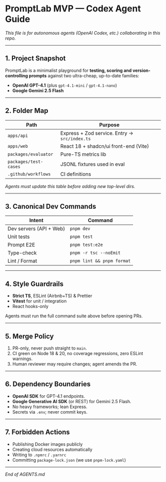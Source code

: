 # PromptLab MVP — Codex Agent Guide
_This file is for autonomous agents (OpenAI Codex, etc.) collaborating in this repo._

---

## 1. Project Snapshot
PromptLab is a minimalist playground for **testing, scoring and version-controlling prompts** against two ultra-cheap, up-to-date families:

* **OpenAI GPT-4.1** (plus `gpt-4.1-mini` / `gpt-4.1-nano`)
* **Google Gemini 2.5 Flash**

---

## 2. Folder Map
| Path | Purpose |
|------|---------|
| `apps/api` | Express + Zod service. Entry → `src/index.ts` |
| `apps/web` | React 18 + shadcn/ui front-end (Vite) |
| `packages/evaluator` | Pure-TS metrics lib |
| `packages/test-cases` | JSONL fixtures used in eval |
| `.github/workflows` | CI definitions |

_Agents must update this table before adding new top-level dirs._

---

## 3. Canonical Dev Commands
| Intent | Command |
|--------|---------|
| Dev servers (API + Web) | `pnpm dev` |
| Unit tests | `pnpm test` |
| Prompt E2E | `pnpm test:e2e` |
| Type-check | `pnpm -r tsc --noEmit` |
| Lint / Format | `pnpm lint && pnpm format` |

---

## 4. Style Guardrails
* **Strict TS**, ESLint (Airbnb+TS) & Prettier  
* **Vitest** for unit / integration  
* React hooks-only

Agents must run the full command suite above before opening PRs.

---

## 5. Merge Policy
1. PR-only, never push straight to `main`.  
2. CI green on Node 18 & 20, no coverage regressions, zero ESLint warnings.  
3. Human reviewer may require changes; agent amends the PR.

---

## 6. Dependency Boundaries
* **OpenAI SDK** for GPT-4.1 endpoints.  
* **Google Generative AI SDK** (or REST) for Gemini 2.5 Flash.  
* No heavy frameworks; lean Express.  
* Secrets via `.env`; never commit keys.

---

## 7. Forbidden Actions
* Publishing Docker images publicly  
* Creating cloud resources automatically  
* Writing to `.npmrc` / `.yarnrc`  
* Committing `package-lock.json` (we use `pnpm-lock.yaml`)

---

_End of AGENTS.md_
